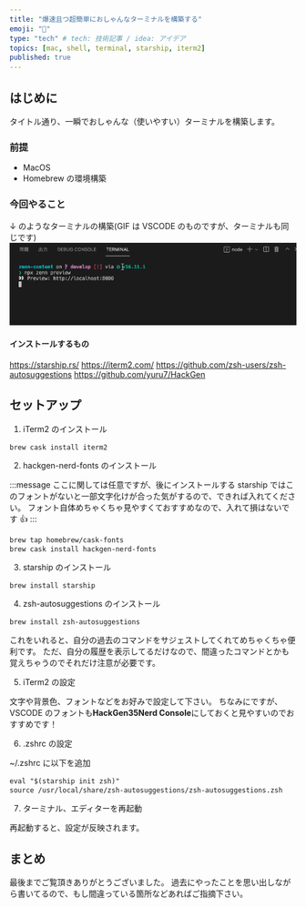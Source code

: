 ```yaml
---
title: "爆速且つ超簡単におしゃんなターミナルを構築する"
emoji: "🐚"
type: "tech" # tech: 技術記事 / idea: アイデア
topics: [mac, shell, terminal, starship, iterm2]
published: true
---
```


## はじめに

タイトル通り、一瞬でおしゃんな（使いやすい）ターミナルを構築します。

### 前提

- MacOS
- Homebrew の環境構築

### 今回やること

↓ のようなターミナルの構築(GIF は VSCODE のものですが、ターミナルも同じです)
![](/images/terminal/starship-demo.gif)

#### インストールするもの

https://starship.rs/
https://iterm2.com/
https://github.com/zsh-users/zsh-autosuggestions
https://github.com/yuru7/HackGen

## セットアップ

1. iTerm2 のインストール

```bash:terminal
brew cask install iterm2
```

2. hackgen-nerd-fonts のインストール

:::message
ここに関しては任意ですが、後にインストールする starship ではこのフォントがないと一部文字化けが合った気がするので、できれば入れてください。
フォント自体めちゃくちゃ見やすくておすすめなので、入れて損はないです 👍
:::

```bash:terminal
brew tap homebrew/cask-fonts
brew cask install hackgen-nerd-fonts
```

3. starship のインストール

```bash:terminal
brew install starship
```

4. zsh-autosuggestions のインストール

```bash:terminal
brew install zsh-autosuggestions
```

これをいれると、自分の過去のコマンドをサジェストしてくれてめちゃくちゃ便利です。
ただ、自分の履歴を表示してるだけなので、間違ったコマンドとかも覚えちゃうのでそれだけ注意が必要です。

5. iTerm2 の設定

文字や背景色、フォントなどをお好みで設定して下さい。
ちなみにですが、VSCODE のフォントも**HackGen35Nerd Console**にしておくと見やすいのでおすすめです！

6. .zshrc の設定

~/.zshrc に以下を追加

```shell:.zshrc
eval "$(starship init zsh)"
source /usr/local/share/zsh-autosuggestions/zsh-autosuggestions.zsh
```

7. ターミナル、エディターを再起動

再起動すると、設定が反映されます。

## まとめ

最後までご覧頂きありがとうございました。
過去にやったことを思い出しながら書いてるので、もし間違っている箇所などあればご指摘下さい。
